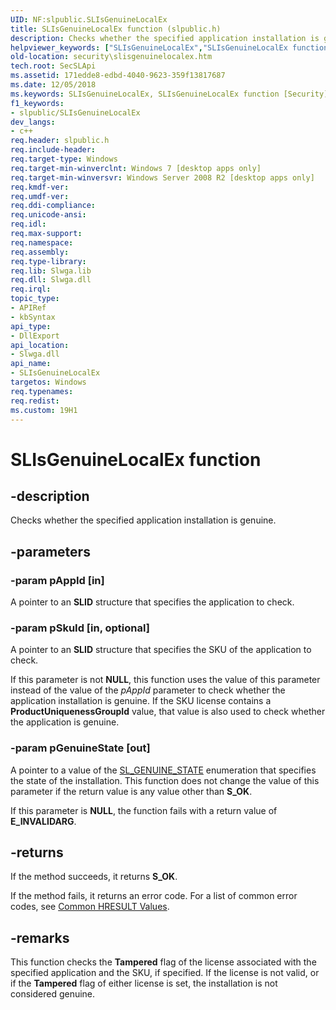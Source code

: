 ```yaml
---
UID: NF:slpublic.SLIsGenuineLocalEx
title: SLIsGenuineLocalEx function (slpublic.h)
description: Checks whether the specified application installation is genuine.helpviewer_keywords: ["SLIsGenuineLocalEx","SLIsGenuineLocalEx function [Security]","security.slisgenuinelocalex","slpublic/SLIsGenuineLocalEx"]
old-location: security\slisgenuinelocalex.htm
tech.root: SecSLApi
ms.assetid: 171edde8-edbd-4040-9623-359f13817687
ms.date: 12/05/2018
ms.keywords: SLIsGenuineLocalEx, SLIsGenuineLocalEx function [Security], security.slisgenuinelocalex, slpublic/SLIsGenuineLocalEx
f1_keywords:
- slpublic/SLIsGenuineLocalEx
dev_langs:
- c++
req.header: slpublic.h
req.include-header: 
req.target-type: Windows
req.target-min-winverclnt: Windows 7 [desktop apps only]
req.target-min-winversvr: Windows Server 2008 R2 [desktop apps only]
req.kmdf-ver: 
req.umdf-ver: 
req.ddi-compliance: 
req.unicode-ansi: 
req.idl: 
req.max-support: 
req.namespace: 
req.assembly: 
req.type-library: 
req.lib: Slwga.lib
req.dll: Slwga.dll
req.irql: 
topic_type:
- APIRef
- kbSyntax
api_type:
- DllExport
api_location:
- Slwga.dll
api_name:
- SLIsGenuineLocalEx
targetos: Windows
req.typenames: 
req.redist: 
ms.custom: 19H1
---
```


# SLIsGenuineLocalEx function


## -description


Checks whether the specified application installation is genuine.


## -parameters




### -param pAppId [in]

A pointer to an <b>SLID</b> structure that specifies the application to check.


### -param pSkuId [in, optional]

A pointer to an <b>SLID</b> structure that specifies the SKU of the application to check.

If this parameter is not <b>NULL</b>, this function uses the value of this parameter instead of the value of the <i>pAppId</i> parameter to check whether the application installation is genuine. If the SKU license contains a <b>ProductUniquenessGroupId</b>  value, that value is also used to check whether the application is genuine.


### -param pGenuineState [out]

A pointer to a value of the <a href="https://docs.microsoft.com/windows/desktop/api/slpublic/ne-slpublic-sl_genuine_state">SL_GENUINE_STATE</a> enumeration that specifies the state of the installation.  This function does not change the value of this parameter if the return value is any value other than <b>S_OK</b>.

If this parameter is <b>NULL</b>, the function fails with a return value of <b>E_INVALIDARG</b>.


## -returns



 If the method succeeds, it returns <b>S_OK</b>.

If the method fails, it returns an error code. For a list of common error codes, see <a href="https://docs.microsoft.com/windows/desktop/SecCrypto/common-hresult-values">Common HRESULT Values</a>.




## -remarks



This function checks the <b>Tampered</b> flag of the license associated with the specified application and the SKU, if specified. If the license is not valid, or if the <b>Tampered</b> flag of either license is set, the installation is not considered genuine.



